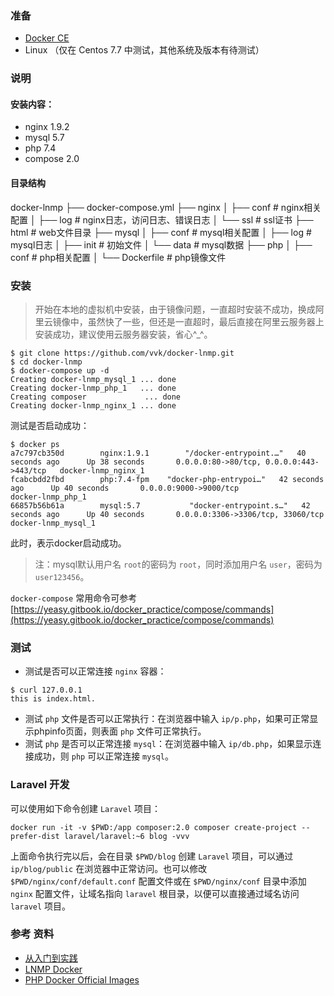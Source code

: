 ### 准备 

* [Docker CE](https://github.com/yeasy/docker_practice/tree/master/install)
* Linux （仅在 Centos 7.7 中测试，其他系统及版本有待测试）

### 说明

#### 安装内容：

* nginx 1.9.2
* mysql 5.7
* php 7.4
* compose 2.0

#### 目录结构
docker-lnmp
├── docker-compose.yml 
├── nginx
│  ├── conf # nginx相关配置
│  ├── log  # nginx日志，访问日志、错误日志
│  └── ssl  # ssl证书
├── html # web文件目录
├── mysql
│  ├── conf # mysql相关配置
│  ├── log  # mysql日志
│  ├── init # 初始文件
│  └── data # mysql数据
├── php
│  ├── conf  # php相关配置
│  └── Dockerfile  # php镜像文件

### 安装

> 开始在本地的虚拟机中安装，由于镜像问题，一直超时安装不成功，换成阿里云镜像中，虽然快了一些，但还是一直超时，最后直接在阿里云服务器上安装成功，建议使用云服务器安装，省心^_^。

```shell
$ git clone https://github.com/vvk/docker-lnmp.git
$ cd docker-lnmp
$ docker-compose up -d
Creating docker-lnmp_mysql_1 ... done
Creating docker-lnmp_php_1   ... done
Creating composer             ... done
Creating docker-lnmp_nginx_1 ... done
```

测试是否启动成功：

```shell
$ docker ps
a7c797cb350d        nginx:1.9.1        "/docker-entrypoint.…"   40 seconds ago      Up 38 seconds       0.0.0.0:80->80/tcp, 0.0.0.0:443->443/tcp   docker-lnmp_nginx_1
fcabcbdd2fbd        php:7.4-fpm    "docker-php-entrypoi…"   42 seconds ago      Up 40 seconds       0.0.0.0:9000->9000/tcp                     docker-lnmp_php_1
66857b56b61a        mysql:5.7           "docker-entrypoint.s…"   42 seconds ago      Up 40 seconds       0.0.0.0:3306->3306/tcp, 33060/tcp          docker-lnmp_mysql_1
```

此时，表示docker启动成功。

> 注：mysql默认用户名 `root`的密码为 `root`，同时添加用户名 `user`，密码为 `user123456`。

`docker-compose` 常用命令可参考 [https://yeasy.gitbook.io/docker_practice/compose/commands](https://yeasy.gitbook.io/docker_practice/compose/commands)

### 测试

* 测试是否可以正常连接 `nginx` 容器：

```shell
$ curl 127.0.0.1
this is index.html.
```

* 测试 `php` 文件是否可以正常执行：在浏览器中输入 `ip/p.php`，如果可正常显示phpinfo页面，则表面 `php` 文件可正常执行。
* 测试 `php` 是否可以正常连接 `mysql`：在浏览器中输入 `ip/db.php`，如果显示连接成功，则 `php` 可以正常连接 `mysql`。

### Laravel 开发

可以使用如下命令创建 `Laravel` 项目：

```shell
docker run -it -v $PWD:/app composer:2.0 composer create-project --prefer-dist laravel/laravel:~6 blog -vvv
```

上面命令执行完以后，会在目录 `$PWD/blog` 创建 `Laravel` 项目，可以通过 `ip/blog/public` 在浏览器中正常访问。也可以修改 `$PWD/nginx/conf/default.conf` 配置文件或在 `$PWD/nginx/conf` 目录中添加 `nginx` 配置文件，让域名指向 `laravel` 根目录，以便可以直接通过域名访问 `laravel` 项目。

### 参考 资料

* [从入门到实践](https://yeasy.gitbook.io/docker_practice/)
* [LNMP Docker](https://github.com/khs1994-docker/lnmp/blob/master/README.cn.md)
* [PHP Docker Official Images](https://hub.docker.com/_/php?tab=description)